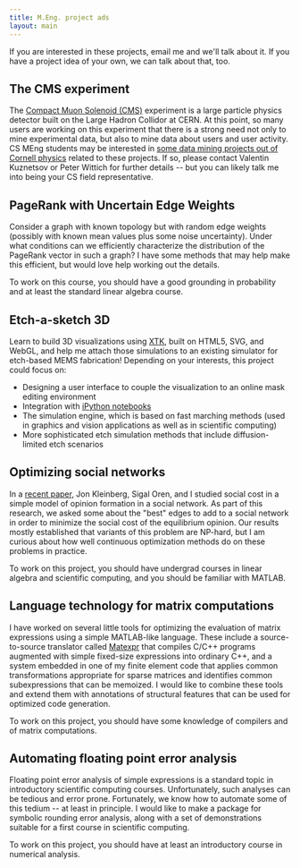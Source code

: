 ```yaml
---
title: M.Eng. project ads
layout: main
---
```


If you are interested in these projects, email me and we'll talk about
it.  If you have a project idea of your own, we can talk about that, too.

## The CMS experiment

The [Compact Muon Solenoid (CMS)][cms] experiment is a large particle
physics detector built on the Large Hadron Collidor at CERN.  At this
point, so many users are working on this experiment that there is a
strong need not only to mine experimental data, but also to mine data
about users and user activity.  CS MEng students may be interested
in [some data mining projects out of Cornell physics][cmswiki] related
to these projects.  If so, please contact Valentin Kuznetsov or Peter
Wittich for further details -- but you can likely talk me into being
your CS field representative.

[cms]: http://cms.web.cern.ch/
[cmswiki]: https://wiki.classe.cornell.edu/CMS/CMSDataMining

## PageRank with Uncertain Edge Weights

Consider a graph with known topology but with random edge weights
(possibly with known mean values plus some noise uncertainty).  Under
what conditions can we efficiently characterize the distribution of
the PageRank vector in such a graph?  I have some methods that may
help make this efficient, but would love help working out the details.

To work on this course, you should have a good grounding in
probability and at least the standard linear algebra course.

## Etch-a-sketch 3D

Learn to build 3D visualizations using
[XTK](https://github.com/xtk/X#readme),
built on HTML5, SVG, and WebGL, and help me attach those simulations
to an existing simulator for etch-based MEMS fabrication!  Depending
on your interests, this project could focus on:

 - Designing a user interface to couple the visualization to an online
   mask editing environment
 - Integration with [iPython
   notebooks](http://ipython.org/ipython-doc/dev/interactive/htmlnotebook.html)
 - The simulation engine, which is based on fast marching methods
   (used in graphics and vision applications as well as in scientific
   computing)
 - More sophisticated etch simulation methods that include
   diffusion-limited etch scenarios

## Optimizing social networks

In a [recent paper](paper/focs11-opinions-full.pdf), Jon Kleinberg, Sigal Oren,
and I studied social cost in a simple model of opinion formation in a social
network.  As part of this research, we asked some about the "best" edges to
add to a social network in order to minimize the social cost of the equilibrium
opinion.  Our results mostly established that variants of this problem are
NP-hard, but I am curious about how well continuous optimization methods
do on these problems in practice.

To work on this project, you should have undergrad courses in linear algebra
and scientific computing, and you should be familiar with MATLAB.

## Language technology for matrix computations

I have worked on several little tools for optimizing the evaluation of
matrix expressions using a simple MATLAB-like language.  These include
a source-to-source translator called
[Matexpr](http://www.cs.cornell.edu/~bindel/cims/matexpr/) that
compiles C/C++ programs augmented with simple fixed-size expressions
into ordinary C++, and a system embedded in one of my finite element
code that applies common transformations appropriate for sparse
matrices and identifies common subexpressions that can be memoized.
I would like to combine these tools and extend them with annotations
of structural features that can be used for optimized code generation.

To work on this project, you should have some knowledge of compilers
and of matrix computations.

## Automating floating point error analysis

Floating point error analysis of simple expressions is a standard
topic in introductory scientific computing courses.  Unfortunately,
such analyses can be tedious and error prone.  Fortunately, we know
how to automate some of this tedium -- at least in principle.  I would
like to make a package for symbolic rounding error analysis, along
with a set of demonstrations suitable for a first course in scientific
computing.

To work on this project, you should have at least an introductory
course in numerical analysis.
